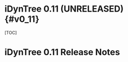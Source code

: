 iDynTree 0.11 (UNRELEASED)                                              {#v0_11}
========================

[TOC]

iDynTree 0.11 Release Notes
=========================
